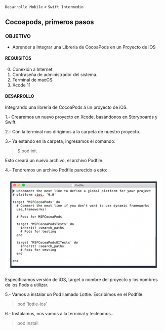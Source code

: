 
`Desarrollo Mobile` > `Swift Intermedio`

## Cocoapods, primeros pasos

### OBJETIVO

- Aprender a Integrar una Libreria de CocoaPods en un Proyecto de iOS

#### REQUISITOS

0. Conexión a Internet
1. Contraseña de administrador del sistema.
2. Terminal de macOS 
3. Xcode 11

#### DESARROLLO

Integrando una librería de CocoaPods a un proyecto de iOS.

1.- Crearemos un nuevo proyecto en Xcode, basándonos en Storyboards y Swift.

2.- Con la terminal nos dirigimos a la carpeta de nuestro proyecto.

3.- Ya estando en la carpeta, ingresamos el comando:

> $ pod init

Esto creará un nuevo archivo, el archivo Podfile.

4.- Tendremos un archivo Podfile parecido a esto:

![](0.png)


Especificamos versión de iOS, target o nombre del proyecto y los nombres de los Pods a utilizar.


5.- Vamos a instalar un Pod llamado Lottie. Escribimos en el Podfile.

> pod 'lottie-ios'

6.- Instalamos, nos vamos a la terminal y tecleamos...

> pod install





